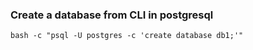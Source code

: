 ### Create a database from CLI in postgresql

`bash -c "psql -U postgres -c 'create database db1;'"`
